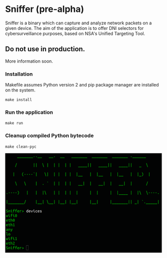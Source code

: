 # Sniffer (pre-alpha)

Sniffer is a binary which can capture and analyze network packets on a given device. The aim of the application is to offer DNI selectors for cybersurveillance purposes, based on NSA's Unified Targeting Tool.

## Do not use in production.

More information soon.

### Installation

Makefile assumes Python version 2 and pip package manager are installed on the system.

```
make install
```

### Run the application

```
make run
```

### Cleanup compiled Python bytecode

```
make clean-pyc
```

![](sniffer.PNG)
